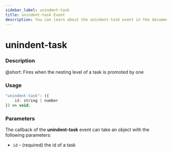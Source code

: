 ```yaml
---
sidebar_label: unindent-task
title: unindent-task Event
description: You can learn about the unindent-task event in the documentation of the DHTMLX JavaScript To Do List library. Browse developer guides and API reference, try out code examples and live demos, and download a free 30-day evaluation version of DHTMLX To Do List.
---
```


# unindent-task

### Description

@short: Fires when the nesting level of a task is promoted by one

### Usage

~~~js
"unindent-task": ({
    id: string | number
}) => void;
~~~

### Parameters

The callback of the **unindent-task** event can take an object with the following parameters:

- `id` - (required) the id of a task